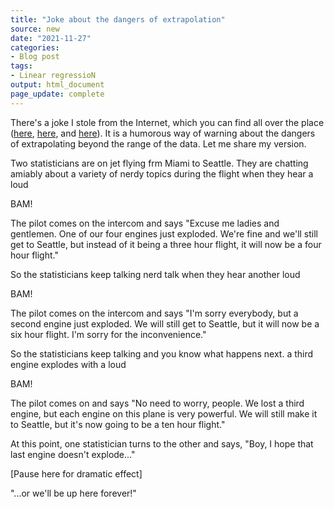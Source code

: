 ```yaml
---
title: "Joke about the dangers of extrapolation"
source: new
date: "2021-11-27"
categories:
- Blog post
tags:
- Linear regressioN
output: html_document
page_update: complete
---
```


There's a joke I stole from the Internet, which you can find all over the place ([here][jok1], [here][jok2], and [here][jok3]). It is a humorous way of warning about the dangers of extrapolating beyond the range of the data. Let me share my version.

<!--more-->

Two statisticians are on jet flying frm Miami to Seattle. They are chatting amiably about a variety of nerdy topics during the flight when they hear a loud

BAM!

The pilot comes on the intercom and says "Excuse me ladies and gentlemen. One of our four engines just exploded. We're fine and we'll still get to Seattle, but instead of it being a three hour flight, it will now be a four hour flight."

So the statisticians keep talking nerd talk when they hear another loud

BAM!

The pilot comes on the intercom and says "I'm sorry everybody, but a second engine just exploded. We will still get to Seattle, but it will now be a six hour flight. I'm sorry for the inconvenience."

So the statisticians keep talking and you know what happens next. a third engine explodes with a loud

BAM!

The pilot comes on and says "No need to worry, people. We lost a third engine, but each engine on this plane is very powerful. We will still make it to Seattle, but it's now going to be a ten hour flight."

At this point, one statistician turns to the other and says, "Boy, I hope that last engine doesn't explode..."

[Pause here for dramatic effect]

"...or we'll be up here forever!"


[jok1]: https://statpages.info/jokes.html
[jok2]: https://www.onlinemathlearning.com/math-jokes-statistics.html
[jok3]: https://stats.stackexchange.com/questions/1337/statistics-jokes
